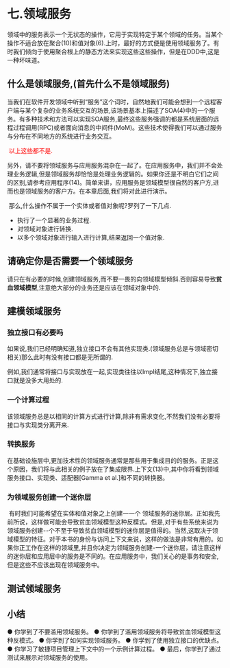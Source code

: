 # 七.领域服务

领域中的服务表示一个无状态的操作，它用于实现特定于某个领域的任务。当某个操作不适合放在聚合(10)和值对象(6).上时，最好的方式便是使用领域服务了。有时我们倾向于使用聚合根上的静态方法来实现这些这些操作，但是在DDD中,这是一种坏味道。

## 什么是领域服务,(首先什么不是领域服务)

​		当我们在软件开发领域中听到“服务”这个词时，自然地我们可能会想到一个远程客户端与某个复杂的业务系统交互的场景,该场景基本上描述了SOA(4)中的一个服务。有多种技术和方法可以实现SOA服务,最终这些服务强调的都是系统层面的远程过程调用(RPC)或者面向消息的中间件(MoM)。这些技术使得我们可以通过服务与分布在不同地方的系统进行业务交互。

​		<font color="red">以上这些都不是.</font>

​		另外，请不要将领域服务与应用服务混杂在一起了。在应用服务中，我们并不会处理业务逻辑,但是领域服务却恰恰是处理业务逻辑的。如果你还是不明白它们之间的区别,请参考应用程序(14)。简单来讲，应用服务是领域模型很自然的客户方,进而也是领域服务的客户方。在本章后面,我们将对此进行演示。

​		那么,什么操作不属于一个实体或者值对象呢?罗列了一下几点.

* 执行了一个显著的业务过程.
* 对领域对象进行转换.
* 以多个领域对象进行输入进行计算,结果返回一个值对象.

## 请确定你是否需要一个领域服务

​		请只在有必要的时候,创建领域服务,而不要一畏的向领域模型倾斜.否则容易导致**贫血领域模型**,注意绝大部分的业务还是应该在领域对象中的.

## 建模领域服务

### 独立接口有必要吗

​		如果说,我们已经明确知道,独立接口不会有其他实现类.(领域服务总是与领域密切相关)那么此时有没有接口都是无所谓的.

​		例如,我们通常将接口与实现放在一起,实现类往往以Impl结尾,这种情况下,独立接口就是没多大用处的.

### 一个计算过程

该领域服务总是以相同的计算方式进行计算,除非有需求变化,不然我们没有必要将接口与实现类分离开来.

### 转换服务

在基础设施层中,更加技术性的领域服务通常是那些用于集成目的的服务。正是这个原因，我们将与此相关的例子放在了集成限界.上下文(13)中,其中你将看到领域服务接口、实现类、适配器[Gamma et al.]和不同的转换器。

### 为领域服务创建一个迷你层

​		有时我们可能希望在实体和值对象之上创建一一个 领域服务的迷你层。正如我先前所说，这样做可能会导致贫血领域模型这种反模式。
​		但是,对于有些系统来说为领域服务创建--个不至于导致贫血领域模型的迷你层是值得的。当然,这取决于领域模型的特征。对于本书的身份与访问上下文来说，这样的做法是非常有用的。
​		如果你正工作在这样的领域里,并且你决定为领域服务创建-一个迷你层，请注意这样的迷你层和应用层中的服务是不同的。在应用服务中，我们关心的是事务和安全,但是这些不应该出现在领域服务中。

## 测试领域服务

## 小结

● 你学到了不要滥用领域服务。
● 你学到了滥用领域服务将导致贫血领域模型这种反模式。
● 你学到了如何实现领域服务。
● 你学到了使用独立接口的优缺点。
● 你学习了敏捷项目管理上下文中的一个示例计算过程。
● 最后，你学到了通过测试来展示对领域服务的使用。
